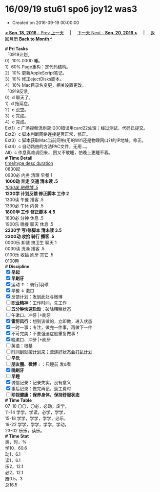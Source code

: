 # 16/09/19 stu61 spo6 joy12 was3

- Created on 2016-09-19 00:00:00

[**< Sep. 18, 2016** - Prev 上一天](/lifelogs/2016/09/d18.md) &nbsp; &nbsp; | &nbsp; &nbsp; [下一天 Next - **Sep. 20, 2016 >**](/lifelogs/2016/09/d20.md) &nbsp; &nbsp; |  &nbsp; &nbsp; [返回月历 **Back to Month ^**](/lifelogs/2016/09/index.md)
<br/><div><div><div><div><b># Pri Tasks</b></div><div>「0919计划」</div><div>0）10% 0000 睡。</div><div>1）60% Page重构：定代码结构。</div><div>2）10% 更新AppleScript笔记。</div><div>3）10% 修正ejectDisks脚本。</div><div>4）10% Mac目录名变更，相关设置更改。</div></div><div>「0919反馈」</div><div>0）d 聊天了。</div></div><div><div>1）d 拖延症。</div><div>2）e 没空。</div><div>3）c 完成。</div><div>4）c 完成。</div><div>Ext1）c 广场视频流刷空-200错误用card22处理；经过测试，代码已提交。</div><div>Ext2）c 脚本判断网络连接是否正常，修正。</div><div>Ext3）c 脚本获取Mac当前网络(用的Wifi还是物理网口?)的IP地址，修正。</div><div>Ext4）c 自动路由的方法PAC文件，无用…。</div><div>All）c 作息真难调回来… 困又不敢睡，怕晚上更睡不着。</div><div><b># Time Detail</b></div><div><u>time|type desc duration</u></div><div>0830起</div><div>0930必 内务 清理 早餐 1</div><div><b>1000动 奔走 交通 清未读 .5</b></div><div><i><u>1030废 刷微博 .5</u></i></div><div><b>1230学 计划反馈 修正脚本 工作 2</b></div><div>1300读 午餐 播客 .5</div><div>1330必 午休 内务 .5</div><div><b>1800学 工作 修正脚本 4.5</b></div><div>1830必 分神 休息 .5</div><div>1900乐 晚餐 聊天 休息 .5</div><div><b>2230学 写/修脚本 清未读 3.5</b></div></div></div><div><b>2300动 收拾 骑行 播客 .5</b></div><div>0000乐 卸装 搞卫生 聊天 1</div><div>0030读 洗澡 播客 .5</div><div>0100乐 收拾 刷牙 其它 .5</div><div><div>0100睡</div><div><b># Discipline</b></div><div><div><b><input checked="true" type="checkbox"/>早起</b></div><div><input checked="true" type="checkbox"/><b>早刷牙</b></div><div><input checked="true" type="checkbox"/>运动 ↑ ：骑行|羽球</div></div><div><input checked="true" type="checkbox"/>早餐 ↓ 漱口</div><div><input checked="true" type="checkbox"/>反馈计划：发到此处与微博</div><div><input type="checkbox"/><b>职业精神</b>：工作时间，先工作</div><div><input type="checkbox"/><b>五分钟快速启动</b>：破除糟糕状态</div><div><input type="checkbox"/>午漱口、冲牙 |+刷牙</div><div><input checked="true" type="checkbox"/><b>雷厉风行</b>：想到该做的，立即做，进入状态</div><div><input checked="true" type="checkbox"/><a dir="ltr"/><a dir="ltr">一时</a>一事：专注，做完一件事，再做下一件</div><div><input checked="true" type="checkbox"/>不苛完美：不要强迫症般重复做事！</div><div><input checked="true" type="checkbox"/>晚漱口、冲牙 |+刷牙</div><div><input type="checkbox"/>英语：根基</div><div><u><input type="checkbox"/>时间到就按计划来；流连好状态会打乱计划</u></div><div><input type="checkbox"/><b>早洗</b></div><div><b style="font-family:gotham, helvetica, arial, sans-serif;font-size:14px;"><input type="checkbox"/>朋友圈、微博</b> <span style="font-family:gotham, helvetica, arial, sans-serif;font-size:14px;">↓ ：只睡前 发&amp;看</span></div><div><b><input checked="true" type="checkbox"/>晚刷牙</b></div><div><input type="checkbox"/><b>早睡</b></div><div><div><input checked="true" type="checkbox"/>诚信记录：记录失实，没有意义</div><div><input checked="true" type="checkbox"/>事后记录：做完再记，返工费时</div></div><div style="font-family:gotham, helvetica, arial, sans-serif;font-size:14px;"><b><input type="checkbox"/>珍视健康：保养身体，保持舒服状态</b></div><div><b># Time Table</b></div><div>07-10 〇〇，〇必，必动，废学，</div><div>11-14 学学，学读，必学，学学，</div><div>15-18 学学，学学，学学，必乐，</div><div>19-22 学学，学学，学学，学动，</div><div>23-02 乐乐，读乐。</div><div><b># Time Stat</b></div><div>类，时，%</div><div>学10，60.6</div><div>动1，6.1</div><div>读1，6.1</div><div>乐2，12.1</div><div>必2，12.1</div><div>废0.5，3</div><div>总16.5</div>
